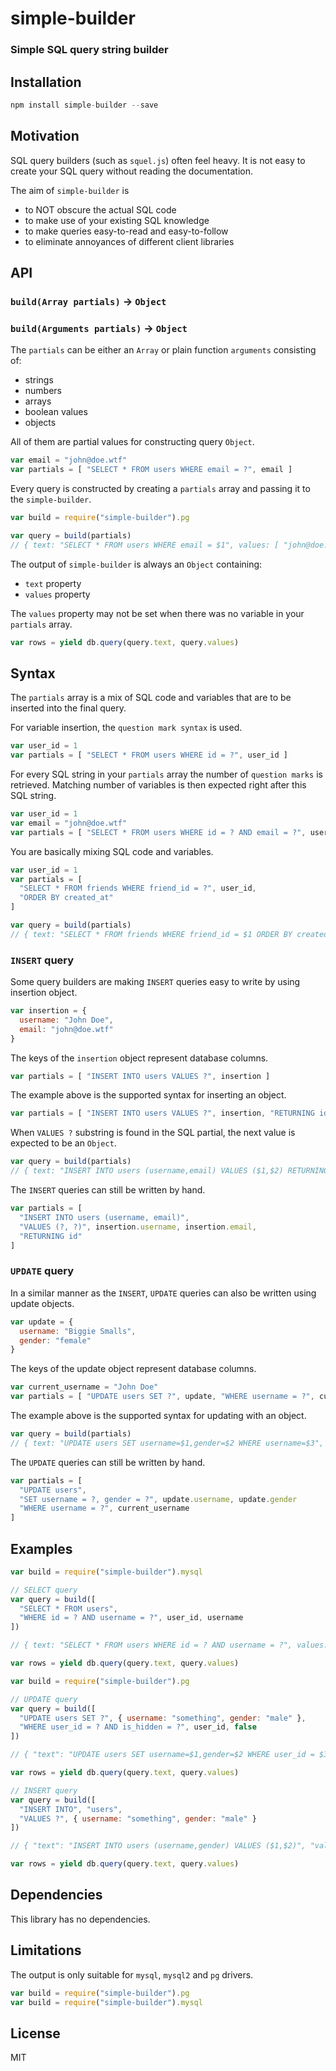 # simple-builder

### Simple SQL query string builder

## Installation

```javascript
npm install simple-builder --save
```

## Motivation

SQL query builders (such as `squel.js`) often feel heavy. It is not easy to create your SQL query without reading the documentation.

The aim of `simple-builder` is

- to NOT obscure the actual SQL code
- to make use of your existing SQL knowledge
- to make queries easy-to-read and easy-to-follow
- to eliminate annoyances of different client libraries

## API

### `build(Array partials)` -> `Object`
### `build(Arguments partials)` -> `Object`

The `partials` can be either an `Array` or plain function `arguments` consisting of:

- strings
- numbers
- arrays
- boolean values
- objects

All of them are partial values for constructing query `Object`.

```javascript
var email = "john@doe.wtf"
var partials = [ "SELECT * FROM users WHERE email = ?", email ]
```

Every query is constructed by creating a `partials` array and passing it to the `simple-builder`.

```javascript
var build = require("simple-builder").pg

var query = build(partials)
// { text: "SELECT * FROM users WHERE email = $1", values: [ "john@doe.wtf" ] }
```

The output of `simple-builder` is always an `Object` containing:

- `text` property
- `values` property

The `values` property may not be set when there was no variable in your `partials` array.

```javascript
var rows = yield db.query(query.text, query.values)
```

## Syntax

The `partials` array is a mix of SQL code and variables that are to be inserted into the final query.

For variable insertion, the `question mark syntax` is used.

```javascript
var user_id = 1
var partials = [ "SELECT * FROM users WHERE id = ?", user_id ]
```

For every SQL string in your `partials` array the number of `question marks` is retrieved. Matching number of variables is then expected right after this SQL string.

```javascript
var user_id = 1
var email = "john@doe.wtf"
var partials = [ "SELECT * FROM users WHERE id = ? AND email = ?", user_id, email ]
```

You are basically mixing SQL code and variables.

```javascript
var user_id = 1
var partials = [ 
  "SELECT * FROM friends WHERE friend_id = ?", user_id,
  "ORDER BY created_at"
]

var query = build(partials)
// { text: "SELECT * FROM friends WHERE friend_id = $1 ORDER BY created_at", values: [ 1 ] }
```

### `INSERT` query

Some query builders are making `INSERT` queries easy to write by using insertion object.

```javascript
var insertion = {
  username: "John Doe",
  email: "john@doe.wtf"
}
```

The keys of the `insertion` object represent database columns.

```javascript
var partials = [ "INSERT INTO users VALUES ?", insertion ]
```

The example above is the supported syntax for inserting an object.

```javascript
var partials = [ "INSERT INTO users VALUES ?", insertion, "RETURNING id" ]
```

When `VALUES ?` substring is found in the SQL partial, the next value is expected to be an `Object`.

```javascript
var query = build(partials)
// { text: "INSERT INTO users (username,email) VALUES ($1,$2) RETURNING id", values: [ "John Doe", "john@doe.wtf" ] }
```

The `INSERT` queries can still be written by hand.

```javascript
var partials = [ 
  "INSERT INTO users (username, email)",
  "VALUES (?, ?)", insertion.username, insertion.email, 
  "RETURNING id" 
]
```

### `UPDATE` query

In a similar manner as the `INSERT`, `UPDATE` queries can also be written using update objects.

```javascript
var update = {
  username: "Biggie Smalls",
  gender: "female"
}
```

The keys of the update object represent database columns.

```javascript
var current_username = "John Doe"
var partials = [ "UPDATE users SET ?", update, "WHERE username = ?", current_username ]
```

The example above is the supported syntax for updating with an object.

```javascript
var query = build(partials)
// { text: "UPDATE users SET username=$1,gender=$2 WHERE username=$3", values: [ "Biggie Smalls", "female", "John Doe" ] }
```

The `UPDATE` queries can still be written by hand.

```javascript
var partials = [ 
  "UPDATE users",
  "SET username = ?, gender = ?", update.username, update.gender
  "WHERE username = ?", current_username
]
```

## Examples

```javascript
var build = require("simple-builder").mysql

// SELECT query
var query = build([
  "SELECT * FROM users",
  "WHERE id = ? AND username = ?", user_id, username
])

// { text: "SELECT * FROM users WHERE id = ? AND username = ?", values: [ 1, "John Doe" ] }

var rows = yield db.query(query.text, query.values)

var build = require("simple-builder").pg

// UPDATE query
var query = build([
  "UPDATE users SET ?", { username: "something", gender: "male" },
  "WHERE user_id = ? AND is_hidden = ?", user_id, false
])

// { "text": "UPDATE users SET username=$1,gender=$2 WHERE user_id = $3 AND is_hidden = $4", "values": [ "something", "male", 123, false ] }

var rows = yield db.query(query.text, query.values)

// INSERT query
var query = build([
  "INSERT INTO", "users",
  "VALUES ?", { username: "something", gender: "male" }
])

// { "text": "INSERT INTO users (username,gender) VALUES ($1,$2)", "values": [ "something", "male" ] }

var rows = yield db.query(query.text, query.values)
```

## Dependencies

This library has no dependencies.

## Limitations

The output is only suitable for `mysql`, `mysql2` and `pg` drivers.

```javascript
var build = require("simple-builder").pg
var build = require("simple-builder").mysql
```

## License

MIT